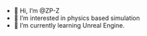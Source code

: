 - 👋 Hi, I’m @ZP-Z
- 👀 I’m interested in physics based simulation
- 🌱 I’m currently learning Unreal Engine.

<!---
✨ ✨
--->
